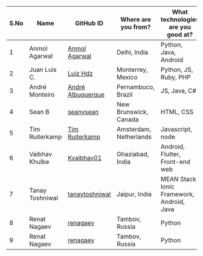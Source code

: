 | S.No | Name | GitHub ID | Where are you from? | What technologies are you good at? |
|------|------|-----------|---------------------|------------------------------------|
| 1 | Anmol Agarwal | <a href="https://github.com/fineanmol">Anmol Agarwal</a> | Delhi, India | Python, Java, Android |
| 2 | Juan Luis C. | <a href="https://github.com/luizhdz">Luiz Hdz</a> | Monterrey, Mexico | Python, JS, Ruby, PHP |	| 2 | Rahul Arulkumaran | <a href="https://github.com/rahulkumaran">rahulkumaran</a> | Hyderabad, India | Python, Full Stack, ML, Data Science |
| 3 | André Monteiro | <a href="https://github.com/AndreAlbuquerque9">André Albuquerque</a> | Pernambuco, Brazil | JS, Java, C# |	| 3 | Juan Luis C. | <a href="https://github.com/luizhdz">Luiz Hdz</a> | Monterrey, Mexico | Python, JS, Ruby, PHP |
| 4 | Sean B | <a href="https://github.com/seanysean">seanysean</a> | New Brunswick, Canada | HTML, CSS |	| 4 | André Monteiro | <a href="https://github.com/AndreAlbuquerque9">André Albuquerque</a> | Pernambuco, Brazil | JS, Java, C# |
| 5 | Tim Ruiterkamp | <a href="https://github.com/timruiterkamp">Tim Ruiterkamp</a> | Amsterdam, Netherlands | Javascript, node |	| 5 | Sean B | <a href="https://github.com/seanysean">seanysean</a> | New Brunswick, Canada | HTML, CSS |
| 6 | Vaibhav Khulbe | <a href="https://github.com/Kvaibhav01">Kvaibhav01</a> | Ghaziabad, India | Android, Flutter, Front-end web |	| 6 | Tim Ruiterkamp | <a href="https://github.com/timruiterkamp">Tim Ruiterkamp</a> | Amsterdam, Netherlands | Javascript, node |
| 7 | Tanay Toshniwal | <a href="https://github.com/tanaytoshniwal">tanaytoshniwal</a> | Jaipur, India | MEAN Stack, Ionic Framework, Android, Java |	| 7 | Vaibhav Khulbe | <a href="https://github.com/Kvaibhav01">Kvaibhav01</a> | Ghaziabad, India | Android, Flutter, Front-end web |
| 8 | Renat Nagaev | <a href="https://github.com/renagaev">renagaev</a> | Tambov, Russia | Python |	| 8 | Tanay Toshniwal | <a href="https://github.com/tanaytoshniwal">tanaytoshniwal</a> | Jaipur, India | MEAN Stack, Ionic Framework, Android, Java |
| 9 | Renat Nagaev | <a href="https://github.com/renagaev">renagaev</a> | Tambov, Russia | Python |
